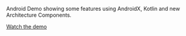 Android Demo showing some features using AndroidX, Kotlin and new Architecture Components.

[Watch the demo](https://youtu.be/GGY5AXlKCs4 "ReedetTops running")
